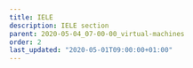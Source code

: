 ```yaml
---
title: IELE
description: IELE section
parent: 2020-05-04_07-00-00_virtual-machines
order: 2
last_updated: "2020-05-01T09:00:00+01:00"
---
```

